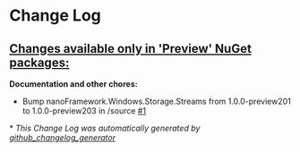 # Change Log

## [**Changes available only in 'Preview' NuGet packages:**](https://github.com/nanoframework/lib-Windows.Storage/tree/HEAD)

**Documentation and other chores:**

- Bump nanoFramework.Windows.Storage.Streams from 1.0.0-preview201 to 1.0.0-preview203 in /source [\#1](https://github.com/nanoframework/lib-Windows.Storage/pull/1)



\* *This Change Log was automatically generated by [github_changelog_generator](https://github.com/skywinder/Github-Changelog-Generator)*